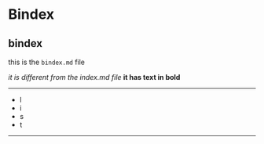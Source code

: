 # Bindex
## bindex


this is the `bindex.md` file

*it is different from the index.md file*
**it has text in bold**

---
- l
- i
- s
- t
***
